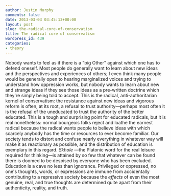 ```yaml
---
author: Justin Murphy
comments: false
date: 2013-03-03 03:45:13+00:00
layout: post
slug: the-radical-core-of-conservatism
title: The radical core of conservatism
wordpress_id: 439
categories:
- theory
---
```


Nobody wants to feel as if there is a "big Other" against which one has to defend oneself. Most people do generally want to learn about new ideas and the perspectives and experiences of others; I even think many people would be generally open to hearing marginalized voices and trying to understand how oppression works, but nobody wants to learn about new and strange ideas if they see those ideas as a pre-written doctrine which they're simply being told to accept. This is the radical, anti-authoritarian kernel of conservatism: the resistance against new ideas and vigorous reform is often, at its root, a refusal to trust authority—perhaps most often it is the refusal of the uneducated to trust the authority of the better educated. This is a tough and surprising point for educated radicals, but it is real nonetheless: normal bourgeois folks reject and loathe the earnest radical because the radical wants people to believe ideas with which scarcely anybody has the time or resources to ever become familiar. Our society tends to distort and confuse nearly everything in whatever way will make it as reactionary as possible, and the distribution of education is exemplary in this regard. _Skhole_ —the Platonic word for the real leisure required for thinking—is attained by so few that whatever can be found there is doomed to be despised by everyone who has been excluded. Education is a cave no less than ignorance. Privileged or oppressed, no one's thoughts, words, or expressions are immune from accidentally contributing to a repressive society because the _effects_ of even the most genuine, real, and true thoughts are determined quite apart from their authenticity, reality, and truth.

<br><br><br><br><br><br>